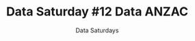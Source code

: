 ---
layout: post
title: "Data Saturday #12 Data ANZAC"
subtitle: "Data Saturdays"
tags: [test]
comments: false
data: datasaturday0012
---